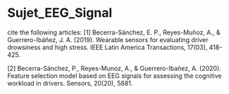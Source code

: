 # Sujet_EEG_Signal

cite the following articles:
[1] Becerra-Sánchez, E. P., Reyes-Muñoz, A., & Guerrero-Ibáñez, J. A. (2019). Wearable sensors for evaluating driver drowsiness and high stress. 
IEEE Latin America Transactions, 17(03), 418-425.

[2] Becerra-Sánchez, P., Reyes-Munoz, A., & Guerrero-Ibañez, A. (2020). Feature selection model based on EEG signals for assessing the cognitive workload in drivers. 
Sensors, 20(20), 5881.

